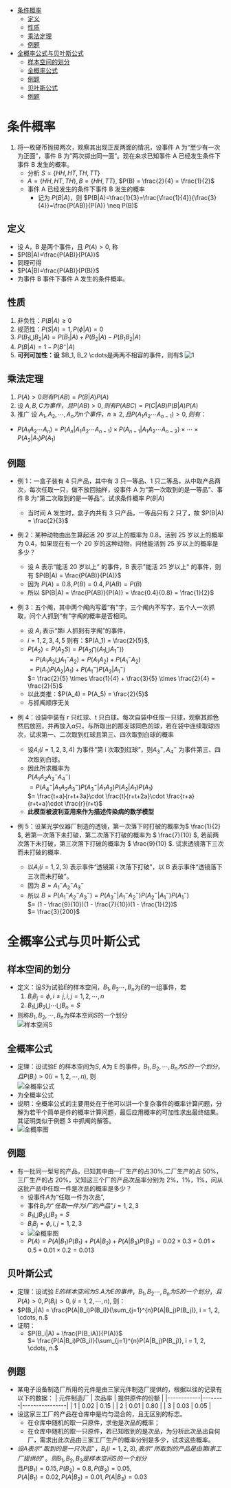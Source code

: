 
<!-- vim-markdown-toc GFM -->

* [条件概率](#条件概率)
	* [定义](#定义)
	* [性质](#性质)
	* [乘法定理](#乘法定理)
	* [例题](#例题)
* [全概率公式与贝叶斯公式](#全概率公式与贝叶斯公式)
	* [样本空间的划分](#样本空间的划分)
	* [全概率公式](#全概率公式)
	* [例题](#例题-1)
	* [贝叶斯公式](#贝叶斯公式)
	* [例题](#例题-2)

<!-- vim-markdown-toc -->

# 条件概率
1. 将一枚硬币抛掷两次，观察其出现正反两面的情况，设事件 A 为“至少有一次为正面”，事件 B 为”两次掷出同一面”。现在来求已知事件 A 已经发生条件下事件 B 发生的概率。
	- 分析	$S = \lbrace HH, HT, TH, TT \rbrace$
	- $A = \lbrace HH, HT, TH \rbrace ,  B = \lbrace HH, TT \rbrace$, $P(B) = \frac{2}{4} = \frac{1}{2}$
	- 事件 A 已经发生的条件下事件 B 发生的概率
		- 记为 $P(B|A)$，则 $P(B|A)=\frac{1}{3}=\frac{\frac{1}{4}}{\frac{3}{4}}=\frac{P(AB)}{P(A)} \neq P(B)$
## 定义
- 设 A，B 是两个事件，且 $P(A) > 0$, 称
- $P(B|A)=\frac{P(AB)}{P(A)}$
- 同理可得
- $P(A|B)=\frac{P(AB)}{P(B)}$
- 为事件 B 事件下事件 A 发生的条件概率。

## 性质
1. 非负性：$P(B|A) \geq 0$
1. 规范性：$P(S|A) = 1, P(\phi|A) = 0$
1. $P(B_1 \bigcup B_2|A) = P(B_1|A) + P(B_2|A) - P(B_1B_2|A)$
1. $P(B|A) = 1 - P(B^-|A)$
1. **可列可加性：设** $B_1, B_2 \cdots是两两不相容的事件，则有$ ![1](./1.png)

## 乘法定理
1. $P(A) > 0 则有 P(AB) = P(B|A)P(A)$
1. 设 $A, B, C 为事件，且 P(AB) > 0, 则有 P(ABC) = P(C|AB) P(B|A) P(A)$
1. 推广 设 $A_1, A_2, \cdots, A_n 为 n 个事件，n \geq 2, 且 P(A_1 A_2 \cdots A_{n-1}) > 0, 则有：$
- $P(A_1 A_2 \cdots A_n) = P(A_n|A_1 A_2 \cdots A_{n-1}) \times P(A_{n-1}|A_1 A_2 \cdots A_{n-2})\times \cdots \times P(A_2|A_1) P(A_1)$

## 例题
- 例 1：一盒子装有 4 只产品，其中有 3 只一等品、1 只二等品，从中取产品两次，每次任取一只，做不放回抽样，设事件 A 为“第一次取到的是一等品”、事件 B 为“第二次取到的是一等品”。试求条件概率 $P(B|A)$
	- 当时间 A 发生时，盒子内共有 3 只产品，一等品只有 2 只了，故 $P(B|A) = \frac{2}{3}$

- 例 2：某种动物由出生算起活 20 岁以上的概率为 0.8，活到 25 岁以上的概率为 0.4，如果现在有一个 20 岁的这种动物，问他能活到 25 岁以上的概率是多少？
	- 设 A 表示“能活 20 岁以上” 的事件，B 表示"能活 25 岁以上" 的事件，则有 $P(B|A) = \frac{P(AB)}{P(A)}$
	- 因为 $P(A) = 0.8, P(B) = 0.4, P(AB) = P(B)$
	- 所以 $P(B|A) = \frac{P(AB)}{P(A)} = \frac{0.4}{0.8} = \frac{1}{2}$

- 例 3：五个阄，其中两个阄内写着“有”字，三个阄内不写字，五个人一次抓取，问个人抓到“有”字阄的概率是否相同。
	- 设 $A_i$ 表示“第i 人抓到有字阄”的事件，
	- $i = 1, 2, 3, 4, 5$ 则有：$P(A_1) = \frac{2}{5}$,
	- $P(A_2) = P(A_2S) = P(A_2 \bigcap (A_1 \bigcup A_1^-))$
	<br>$=P(A_1A_2 \bigcup A_1^-A_2) = P(A_1A_2) + P(A_1^-A_2)$
	<br>$=P(A_1)P(A_2|A_1) + P(A_1^-)P(A_2|A_1^-)$
	<br>$= \frac{2}{5} \times \frac{1}{4} + \frac{3}{5} \times \frac{2}{4} = \frac{2}{5}$
	- 以此类推：$P(A_4) = P(A_5) = \frac{2}{5}$
	- 与抓阄顺序无关

- 例 4：设袋中装有 r 只红球、t 只白球。每次自袋中任取一只球，观察其颜色然后放回，并再放入$\alpha$只，与所取出的那支球同色的球，若在袋中连续取球四次，试求第一、二次取到红球且第三、四次取到白球的概率
	- 设$A_i(i = 1, 2, 3, 4)$ 为事件“第 i 次取到红球”，则$A_3^-, A_4^-$ 为事件第三、四次取到白球。
	- 因此所求概率为
	<br> $P(A_1A_2A_3^-A_4^-)$
	<br>$= P(A_4^-|A_1A_2A_3^-)P(A_3^-|A_1A_2)P(A_2|A_1)P(A_1)$
	<br>$= \frac{t+a}{r+t+3a}\cdot \frac{t}{r+t+2a}\cdot \frac{r+a}{r+t+a}\cdot \frac{r}{r+t}$
	- **此模型被波利亚用来作为描述传染病的数学模型**

- 例 5：设某光学仪器厂制造的透镜，第一次落下时打破的概率为$ \frac{1}{2} $, 若第一次落下未打破，第二次落下打破的概率为 $ \frac{7}{10} $, 若前两次落下未打破，第三次落下打破的概率为 $ \frac{9}{10} $. 试求透镜落下三次而未打破的概率.
	- 以$A_i(i = 1, 2, 3)$ 表示事件“透镜第 i 次落下打破”，以 B 表示事件“透镜落下三次而未打破”。
	- 因为 $B = A_1^-A_2^-A_3^-$
	- 所以 $B = P(A_1^-A_2^-A_3^-) = P(A_3^-|A_1^-A_2^-)P(A_2^-|A_1^-)P(A_1^-)$
	<br>$= (1 - \frac{9}{10})(1 - \frac{7}{10})(1 - \frac{1}{2})$
	<br>$= \frac{3}{200}$

# 全概率公式与贝叶斯公式

## 样本空间的划分
- 定义：设$S$为试验$E$的样本空间，$B_1, B_2 \cdots, B_n$为$E$的一组事件，若
	1. $B_iB_j = \phi, i \neq j, i, j = 1, 2, \cdots, n$
	2. $B_1 \bigcup B_2 \bigcup \cdots \bigcup B_n = S$
- 则称$B_1, B_2, \cdots, B_n$为样本空间$S$的一个划分<br>![样本空间S](2.png)

## 全概率公式
- 定理：设试验$E$ 的样本空间为$S$, $A$为 E 的事件，$B_1, B_2, \cdots, B_n为S的一个划分，且 P(B_i)>0(i=1, 2, \cdots,n)$, 则<br>![全概率公式](3.png)
- 为全概率公式
- 说明：全概率公式的主要用处在于他可以讲一个复杂事件的概率计算问题，分解为若干个简单是件的概率计算问题，最后应用概率的可加性求出最终结果。其证明类似于例题 3 中抓阄的解答。
- ![全概率图](4.png)

## 例题
- 有一批同一型号的产品，已知其中由一厂生产的占30%,二厂生产的占 50%，三厂生产的占 20%，又知这三个厂的产品次品率分别为 2%，1%，1%，问从这批产品中任取一件是次品的概率是多少？
	- 设事件$A$为“任取一件为次品”, 
	- 事件$B_i 为“任取一件为 i 厂的产品”,i = 1, 2, 3$
	- $B_1 \bigcup B_2 \bigcup B_2 = S$
	- $B_iB_j = \phi, i,j = 1, 2, 3$
	- ![全概率图](4.png)
	- $P(A) = P(A|B_1)P(B_1) + P(A|B_2) + P(A|B_3)P(B_3) = 0.02 \times 0.3 + 0.01 \times 0.5 + 0.01 \times 0.2 = 0.013$

## 贝叶斯公式
- 定理：设试验 $E 的样本空间为 S. A 为 E 的事件，B_1, B_2 \cdots, B_n 为 S 的一个划分，且 P(A) > 0, P(B_i) > 0, (i = 1, 2, \cdots, n)$, 则：
- $P(B_i|A) = \frac{P(A|B_i)P(B_i)}{\sum_{j=1}^{n}P(A|B_j)P(B_j)}, i = 1, 2, \cdots, n.$
- 证明：
	- $P(B_i|A) = \frac{P(B_iA)}{P(A)}$
	<br>$= \frac{P(A|B_i)P(B_i)}{\sum_{j=1}^{n}P(A|B_j)P(B_j)}, i = 1, 2, \cdots, n.$

## 例题
- 某电子设备制造厂所用的元件是由三家元件制造厂提供的，根据以往的记录有以下的数据：
	| 元件制造厂 | 次品率 | 提供原件的份额 |
	|------------|--------|----------------|
	| 1          | 0.02   | 0.15           |
	| 2          | 0.01   | 0.80           |
	| 3          | 0.03   | 0.05           |
- 设这家三工厂的产品在仓库中是均匀混合的，且无区别的标志。
	- 在仓库中随机的取一只原件，求他是次品的概率；
	- 在仓库中随机的取一只原件，若已知取到的是次品，为分析此次品出自何厂，需求出此次品由三家工厂生产的概率分别是多少，试求这些概率。
- $设A表示“取到的是一只次品”，B_i(i =1, 2, 3), 表示“所取到的产品是由第 i 家工厂提供的”。则 B_1, B_2, B_3是样本空间 S 的一个划分$
<br>且$P(B_1) = 0.15, P(B_2) = 0.8, P(B_3) = 0.05,$
<br>$P(A|B_1) = 0.02, P(A|B_2) = 0.01, P(A|B_3) = 0.03$
